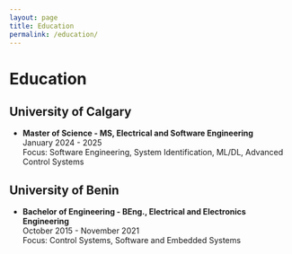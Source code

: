 ```yaml
---
layout: page
title: Education
permalink: /education/
---
```


# Education

## University of Calgary
- **Master of Science - MS, Electrical and Software Engineering**  
  January 2024 - 2025  
  Focus: Software Engineering, System Identification, ML/DL, Advanced Control Systems

## University of Benin
- **Bachelor of Engineering - BEng., Electrical and Electronics Engineering**  
  October 2015 - November 2021  
  Focus: Control Systems, Software and Embedded Systems 